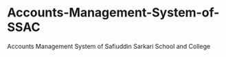 # Accounts-Management-System-of-SSAC
Accounts Management System of Safiuddin Sarkari School and College
